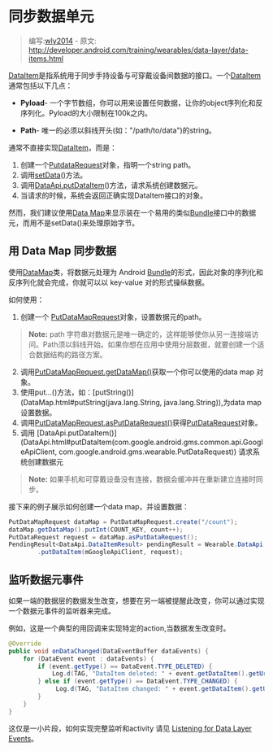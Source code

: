 # 同步数据单元

> 编写:[wly2014](https://github.com/wly2014) - 原文: <http://developer.android.com/training/wearables/data-layer/data-items.html>

[DataItem](DataItem.html)是指系统用于同步手持设备与可穿戴设备间数据的接口。一个[DataItem](DataItem.html)通常包括以下几点：

* **Pyload**- 一个字节数组，你可以用来设置任何数据，让你的object序列化和反序列化。Pyload的大小限制在100k之内。

* **Path**- 唯一的必须以斜线开头(如："/path/to/data")的string。


通常不直接实现[DataItem](DataItem.html)，而是：

1. 创建一个[PutdataRequest](PutDataRequest.html)对象，指明一个string path。
2. 调用[setData](PutDataRequest.html#setData)()方法。
3. 调用[DataApi.putDataItem](DataApi.html#putDataItem)()方法，请求系统创建数据元。
4. 当请求的时候，系统会返回正确实现DataItem接口的对象。

然而，我们建议使用[Data Map](data-items.html#data-map)来显示装在一个易用的类似[Bundle](Bundle.html)接口中的数据元，而用不是setData()来处理原始字节。

## 用 Data Map 同步数据

使用[DataMap](DataMap.html)类，将数据元处理为 Android [Bundle](Bundle.html)的形式，因此对象的序列化和反序列化就会完成，你就可以以 key-value 对的形式操纵数据。

如何使用：

1. 创建一个 [PutDataMapRequest](PutDataMapRequest.html)对象，设置数据元的path。
> **Note:** path 字符串对数据元是唯一确定的，这样能够使你从另一连接端访问。Path须以斜线开始。如果你想在应用中使用分层数据，就要创建一个适合数据结构的路径方案。
2.  调用[PutDataMapRequest.getDataMap()](PutDataMapRequest.html#getDataMap())获取一个你可以使用的data map 对象。
3.  使用put...()方法，如：[putString()](DataMap.html#putString(java.lang.String, java.lang.String)),为data map设置数据。
4.  调用[PutDataMapRequest.asPutDataRequest()](PutDataMapRequest.html#asPutDataRequest())获得[PutDataRequest](PutDataRequest.html)对象。
5.  调用 [DataApi.putDataItem()](DataApi.html#putDataItem(com.google.android.gms.common.api.GoogleApiClient, com.google.android.gms.wearable.PutDataRequest)) 请求系统创建数据元
> **Note:** 如果手机和可穿戴设备没有连接，数据会缓冲并在重新建立连接时同步。

接下来的例子展示如何创建一个data map，并设置数据：
```java
PutDataMapRequest dataMap = PutDataMapRequest.create("/count");
dataMap.getDataMap().putInt(COUNT_KEY, count++);
PutDataRequest request = dataMap.asPutDataRequest();
PendingResult<DataApi.DataItemResult> pendingResult = Wearable.DataApi
        .putDataItem(mGoogleApiClient, request);
```

## 监听数据元事件

如果一端的数据层的数据发生改变，想要在另一端被提醒此改变，你可以通过实现一个数据元事件的监听器来完成。

例如，这是一个典型的用回调来实现特定的action,当数据发生改变时。

```java
@Override
public void onDataChanged(DataEventBuffer dataEvents) {
    for (DataEvent event : dataEvents) {
        if (event.getType() == DataEvent.TYPE_DELETED) {
            Log.d(TAG, "DataItem deleted: " + event.getDataItem().getUri());
        } else if (event.getType() == DataEvent.TYPE_CHANGED) {
             Log.d(TAG, "DataItem changed: " + event.getDataItem().getUri());
        }
    }
}
```

这仅是一小片段，如何实现完整监听和activity 请见 [Listening for Data Layer Events](events.html)。


